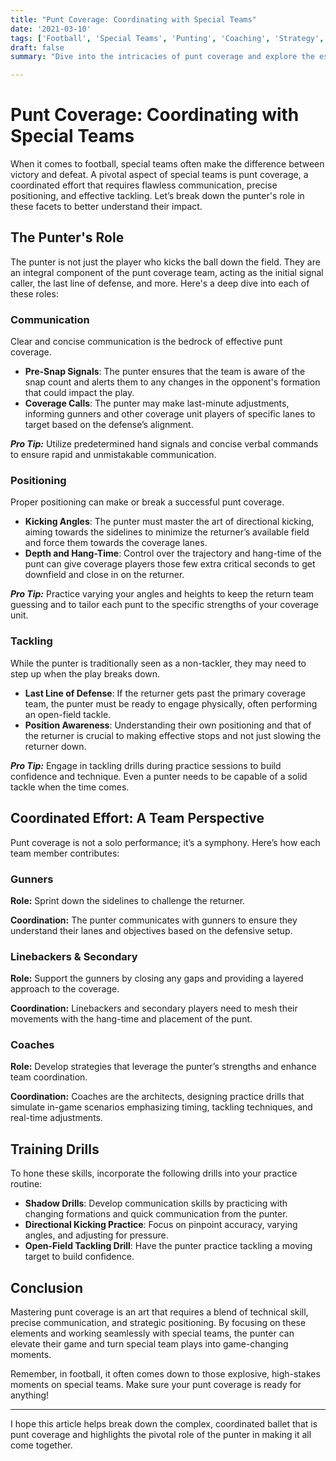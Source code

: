 ```yaml
---
title: "Punt Coverage: Coordinating with Special Teams"
date: '2021-03-10'
tags: ['Football', 'Special Teams', 'Punting', 'Coaching', 'Strategy', 'Tackling', 'Communication', 'Positioning', 'Teamwork']
draft: false
summary: "Dive into the intricacies of punt coverage and explore the essential roles of the punter in communication, positioning, and tackling within special teams. Gain insights from both a player's and coach's perspective."

---
```


# Punt Coverage: Coordinating with Special Teams

When it comes to football, special teams often make the difference between victory and defeat. A pivotal aspect of special teams is punt coverage, a coordinated effort that requires flawless communication, precise positioning, and effective tackling. Let’s break down the punter's role in these facets to better understand their impact.

## The Punter's Role

The punter is not just the player who kicks the ball down the field. They are an integral component of the punt coverage team, acting as the initial signal caller, the last line of defense, and more. Here's a deep dive into each of these roles:

### Communication

Clear and concise communication is the bedrock of effective punt coverage.

- **Pre-Snap Signals**: The punter ensures that the team is aware of the snap count and alerts them to any changes in the opponent's formation that could impact the play.
- **Coverage Calls**: The punter may make last-minute adjustments, informing gunners and other coverage unit players of specific lanes to target based on the defense’s alignment.

***Pro Tip:*** Utilize predetermined hand signals and concise verbal commands to ensure rapid and unmistakable communication.

### Positioning

Proper positioning can make or break a successful punt coverage.

- **Kicking Angles**: The punter must master the art of directional kicking, aiming towards the sidelines to minimize the returner’s available field and force them towards the coverage lanes.
- **Depth and Hang-Time**: Control over the trajectory and hang-time of the punt can give coverage players those few extra critical seconds to get downfield and close in on the returner.

***Pro Tip:*** Practice varying your angles and heights to keep the return team guessing and to tailor each punt to the specific strengths of your coverage unit.

### Tackling

While the punter is traditionally seen as a non-tackler, they may need to step up when the play breaks down.

- **Last Line of Defense**: If the returner gets past the primary coverage team, the punter must be ready to engage physically, often performing an open-field tackle.
- **Position Awareness**: Understanding their own positioning and that of the returner is crucial to making effective stops and not just slowing the returner down.

***Pro Tip:*** Engage in tackling drills during practice sessions to build confidence and technique. Even a punter needs to be capable of a solid tackle when the time comes.

## Coordinated Effort: A Team Perspective

Punt coverage is not a solo performance; it’s a symphony. Here’s how each team member contributes:

### Gunners

**Role:** Sprint down the sidelines to challenge the returner.

**Coordination:** The punter communicates with gunners to ensure they understand their lanes and objectives based on the defensive setup.

### Linebackers & Secondary

**Role:** Support the gunners by closing any gaps and providing a layered approach to the coverage.

**Coordination:** Linebackers and secondary players need to mesh their movements with the hang-time and placement of the punt.

### Coaches

**Role:** Develop strategies that leverage the punter’s strengths and enhance team coordination.

**Coordination:** Coaches are the architects, designing practice drills that simulate in-game scenarios emphasizing timing, tackling techniques, and real-time adjustments.

## Training Drills

To hone these skills, incorporate the following drills into your practice routine:

- **Shadow Drills**: Develop communication skills by practicing with changing formations and quick communication from the punter.
- **Directional Kicking Practice**: Focus on pinpoint accuracy, varying angles, and adjusting for pressure.
- **Open-Field Tackling Drill**: Have the punter practice tackling a moving target to build confidence.

## Conclusion

Mastering punt coverage is an art that requires a blend of technical skill, precise communication, and strategic positioning. By focusing on these elements and working seamlessly with special teams, the punter can elevate their game and turn special team plays into game-changing moments.

Remember, in football, it often comes down to those explosive, high-stakes moments on special teams. Make sure your punt coverage is ready for anything!

---

I hope this article helps break down the complex, coordinated ballet that is punt coverage and highlights the pivotal role of the punter in making it all come together.

